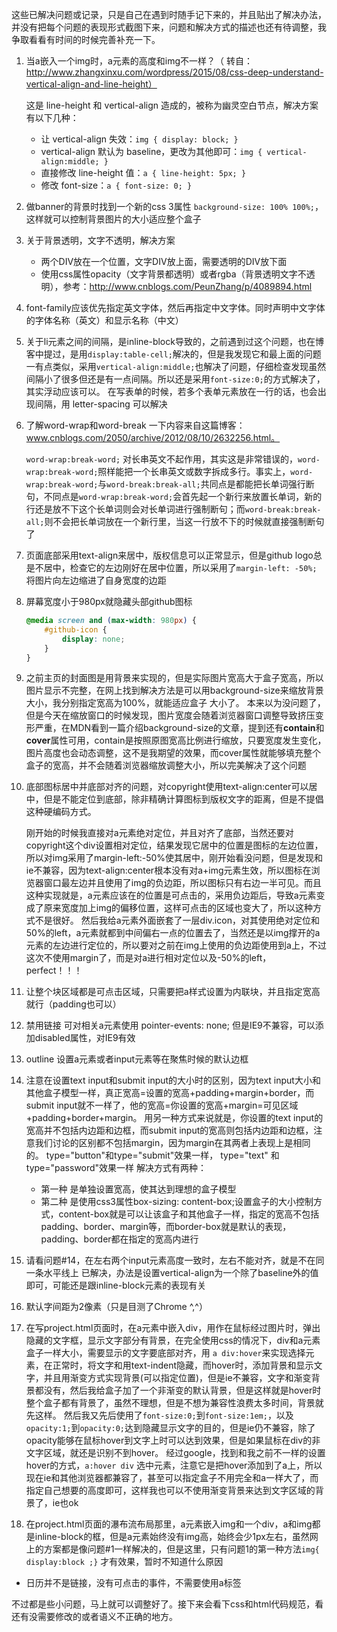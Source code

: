 这些已解决问题或记录，只是自己在遇到时随手记下来的，并且贴出了解决办法，并没有把每个问题的表现形式截图下来，问题和解决方式的描述也还有待调整，我争取看看有时间的时候完善补充一下。

1. 当a嵌入一个img时，a元素的高度和img不一样？（ 转自：http://www.zhangxinxu.com/wordpress/2015/08/css-deep-understand-vertical-align-and-line-height）

    这是 line-height 和 vertical-align 造成的，被称为幽灵空白节点，解决方案有以下几种：
    - 让 vertical-align 失效：`img { display: block; }`
    - vertical-align 默认为 baseline，更改为其他即可：`img { vertical-align:middle; }`
    - 直接修改 line-height 值：`a { line-height: 5px; }`
    - 修改 font-size：`a { font-size: 0; }`

2. 做banner的背景时找到一个新的css 3属性
    `background-size: 100% 100%;`，这样就可以控制背景图片的大小适应整个盒子

3. 关于背景透明，文字不透明，解决方案 
    - 两个DIV放在一个位置，文字DIV放上面，需要透明的DIV放下面
    - 使用css属性opacity（文字背景都透明）或者rgba（背景透明文字不透明），参考：http://www.cnblogs.com/PeunZhang/p/4089894.html

4. font-family应该优先指定英文字体，然后再指定中文字体。同时声明中文字体的字体名称（英文）和显示名称（中文）

5. 关于li元素之间的间隔，是inline-block导致的，之前遇到过这个问题，也在博客中提过，是用`display:table-cell;`解决的，但是我发现它和最上面的问题一有点类似，采用`vertical-align:middle;`也解决了问题，仔细检查发现虽然间隔小了很多但还是有一点间隔。所以还是采用`font-size:0;`的方式解决了，其实浮动应该可以。
    在写表单的时候，若多个表单元素放在一行的话，也会出现间隔，用 letter-spacing 可以解决

6. 了解word-wrap和word-break
一下内容来自这篇博客：www.cnblogs.com/2050/archive/2012/08/10/2632256.html。

    `word-wrap:break-word;` 对长串英文不起作用，其实这是非常错误的，`word-wrap:break-word;`照样能把一个长串英文或数字拆成多行。事实上，`word-wrap:break-word;`与`word-break:break-all;`共同点是都能把长单词强行断句，不同点是`word-wrap:break-word;`会首先起一个新行来放置长单词，新的行还是放不下这个长单词则会对长单词进行强制断句；而`word-break:break-all;`则不会把长单词放在一个新行里，当这一行放不下的时候就直接强制断句了

7. 页面底部采用text-align来居中，版权信息可以正常显示，但是github logo总是不居中，检查它的左边刚好在居中位置，所以采用了`margin-left: -50%;` 将图片向左边缩进了自身宽度的边距

8. 屏幕宽度小于980px就隐藏头部github图标
    ```css
    @media screen and (max-width: 980px) {
        #github-icon {
            display: none;
        }
    }
    ```

9. 之前主页的封面图是用背景来实现的，但是实际图片宽高大于盒子宽高，所以图片显示不完整，在网上找到解决方法是可以用background-size来缩放背景大小，我分别指定宽高为100%，就能适应盒子 大小了。
本来以为没问题了，但是今天在缩放窗口的时候发现，图片宽度会随着浏览器窗口调整导致挤压变形严重，在MDN看到一篇介绍background-size的文章，提到还有**contain**和**cover**属性可用，contain是按照原图宽高比例进行缩放，只要宽度发生变化，图片高度也会动态调整，这不是我期望的效果，而cover属性就能够填充整个盒子的宽高，并不会随着浏览器缩放调整大小，所以完美解决了这个问题

10. 底部图标居中并底部对齐的问题，对copyright使用text-align:center可以居中，但是不能定位到底部，除非精确计算图标到版权文字的距离，但是不提倡这种硬编码方式。

    刚开始的时候我直接对a元素绝对定位，并且对齐了底部，当然还要对copyright这个div设置相对定位，结果发现它居中的位置是图标的左边位置，所以对img采用了margin-left:-50%使其居中，刚开始看没问题，但是发现和ie不兼容，因为text-align:center根本没有对a+img元素生效，所以图标在浏览器窗口最左边并且使用了img的负边距，所以图标只有右边一半可见。而且这种实现就是，a元素应该在的位置是可点击的，采用负边距后，导致a元素变成了原来宽度加上img的偏移位置，这样可点击的区域也变大了，所以这种方式不是很好。
    然后我给a元素外面嵌套了一层div.icon，对其使用绝对定位和50%的left，a元素就都到中间偏右一点的位置去了，当然还是以img撑开的a元素的左边进行定位的，所以要对之前在img上使用的负边距使用到a上，不过这次不使用margin了，而是对a进行相对定位以及-50%的left，perfect！！！

11. 让整个块区域都是可点击区域，只需要把a样式设置为内联块，并且指定宽高就行（padding也可以）

12. 禁用链接 可对相关a元素使用 pointer-events: none; 但是IE9不兼容，可以添加disabled属性，对IE9有效

13. outline 设置a元素或者input元素等在聚焦时候的默认边框

14. 注意在设置text input和submit input的大小时的区别，因为text input大小和其他盒子模型一样，真正宽高=设置的宽高+padding+margin+border，而submit input就不一样了，他的宽高=你设置的宽高+margin=可见区域+padding+border+margin。
用另一种方式来说就是，你设置的text input的宽高并不包括内边距和边框，而submit input的宽高则包括内边距和边框，注意我们讨论的区别都不包括margin，因为margin在其两者上表现上是相同的。
type="button"和type="submit"效果一样， type="text" 和type="password"效果一样
解决方式有两种：
    - 第一种 是单独设置宽高，使其达到理想的盒子模型
    - 第二种 是使用css3属性box-sizing: content-box;设置盒子的大小控制方式，content-box就是可以让该盒子和其他盒子一样，指定的宽高不包括padding、border、margin等，而border-box就是默认的表现，padding、border都在指定的宽高内进行

15. 请看问题#14，在左右两个input元素高度一致时，左右不能对齐，就是不在同一条水平线上
已解决，办法是设置vertical-align为一个除了baseline外的值即可，可能还是跟inline-block元素的表现有关

16. 默认字间距为2像素（只是目测了Chrome ^,^）

17. 在写project.html页面时，在a元素中嵌入div，用作在鼠标经过图片时，弹出隐藏的文字框，显示文字部分有背景，在完全使用css的情况下，div和a元素盒子一样大小，需要显示的文字要底部对齐，用 `a div:hover`来实现选择元素，在正常时，将文字和用text-indent隐藏，而hover时，添加背景和显示文字，并且用渐变方式实现背景(可以指定位置)，但是ie不兼容，文字和渐变背景都没有，然后我给盒子加了一个非渐变的默认背景，但是这样就是hover时整个盒子都有背景了，虽然不理想，但是不想为兼容性浪费太多时间，背景就先这样。
    然后我又先后使用了`font-size:0;`到`font-size:1em;`，以及`opacity:1;`到`opacity:0;`达到隐藏显示文字的目的，但是ie仍不兼容，除了opacity能够在鼠标hover到文字上时可以达到效果，但是如果鼠标在div的非文字区域，就还是识别不到hover。
    经过google，找到和我之前不一样的设置hover的方式，`a:hover div` 选中元素，注意它是把hover添加到了a上，所以现在ie和其他浏览器都兼容了，甚至可以指定盒子不用完全和a一样大了，而指定自己想要的高度即可，这样我也可以不使用渐变背景来达到文字区域的背景了，ie也ok

17. 在project.html页面的瀑布流布局那里，a元素嵌入img和一个div，a和img都是inline-block的框，但是a元素始终没有img高，始终会少1px左右，虽然网上的方案都是像问题#1一样解决的，但是这里，只有问题1的第一种方法`img{ display:block ;}` 才有效果，暂时不知道什么原因



- 日历并不是链接，没有可点击的事件，不需要使用a标签

不过都是些小问题，马上就可以调整好了。接下来会看下css和html代码规范，看还有没需要修改的或者语义不正确的地方。
